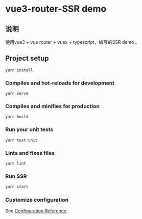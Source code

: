 # vue3-router-SSR demo





## 说明

使用vue3 + vue router + vuex + typescript，编写的SSR demo 。



## Project setup
```
yarn install
```

### Compiles and hot-reloads for development
```
yarn serve
```

### Compiles and minifies for production
```
yarn build
```

### Run your unit tests
```
yarn test:unit
```

### Lints and fixes files
```
yarn lint
```
### Run SSR
```bash
yarn start
```

### Customize configuration
See [Configuration Reference](https://cli.vuejs.org/config/).
